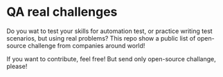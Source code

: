 # QA real challenges
Do you wat to test your skills for automation test, or practice writing test scenarios, but using real problems? This repo show a public list of open-source challenge from companies around world!

If you want to contribute, feel free! But send only open-source challange, please!


